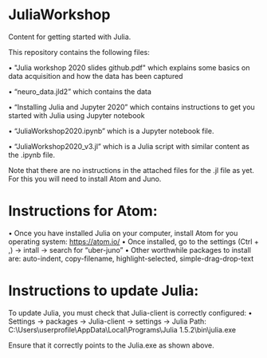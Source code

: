 # JuliaWorkshop
Content for getting started with Julia.

This repository contains the following files: 

•	"Julia workshop 2020 slides github.pdf" which explains some basics on data acquisition and how the data has been captured

•	“neuro_data.jld2” which contains the data

•	“Installing Julia and Jupyter 2020” which contains instructions to get you started with Julia using Jupyter notebook

•	“JuliaWorkshop2020.ipynb” which is a Jupyter notebook file. 

•	“JuliaWorkshop2020_v3.jl” which is a Julia script with similar content as the .ipynb file.

Note that there are no instructions in the attached files for the .jl file as yet. For this  you will need to install Atom and Juno.  

# Instructions for Atom: 
•	Once you have installed Julia on  your computer, install Atom for you operating system: https://atom.io/
•	Once installed, go to the settings (Ctrl + ,) -> intall -> search for “uber-juno”
•	Other worthwhile packages to install are: auto-indent, copy-filename, highlight-selected, simple-drag-drop-text

# Instructions to update Julia:
To update Julia, you must check that Julia-client is correctly configured: 
•	Settings -> packages -> Julia-client -> settings -> Julia Path: 
C:\Users\userprofile\AppData\Local\Programs\Julia 1.5.2\bin\julia.exe

Ensure that it correctly points to the Julia.exe as shown above. 


